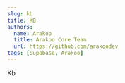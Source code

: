 ```yaml
---
slug: kb
title: KB
authors:
  name: Arakoo
  title: Arakoo Core Team
  url: https://github.com/arakoodev
tags: [Supabase, Arakoo]
---
```

Kb